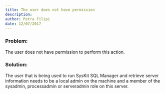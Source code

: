 ```yaml
---
title: The user does not have permission 
description: 
author: Petra Filipi
date: 12/07/2017
---
```


### Problem:
The user does not have permission to perform this action.
### Solution:
The user that is being used to run SysKit SQL Manager and retrieve server information needs to be a local admin on the machine and a member of the sysadmin, processadmin or serveradmin role on this server.